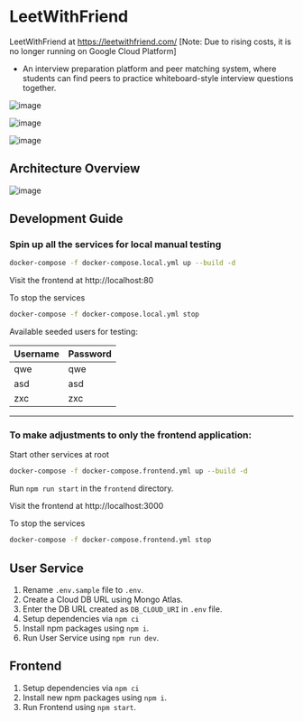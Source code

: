 # LeetWithFriend

LeetWithFriend at https://leetwithfriend.com/ [Note: Due to rising costs, it is no longer running on Google Cloud Platform]

- An interview preparation platform and peer matching system, where students can find peers to practice whiteboard-style interview questions together.

![image](https://user-images.githubusercontent.com/50147457/203652014-86f10774-f472-42f9-bc0c-ea91dbc83a4f.png)


![image](https://user-images.githubusercontent.com/50147457/203652120-1d73e89d-b129-4132-aa24-e8dce2ab587e.png)


![image](https://user-images.githubusercontent.com/50147457/203651935-8a8225a3-68f4-458b-8326-de786042fa00.png)

## Architecture Overview
![image](https://user-images.githubusercontent.com/50147457/203652611-432dc3b0-b4c3-4c06-a04a-c71627883480.png)

## Development Guide

### Spin up all the services for local manual testing

```bash
docker-compose -f docker-compose.local.yml up --build -d
```

Visit the frontend at http://localhost:80

To stop the services


```bash
docker-compose -f docker-compose.local.yml stop
```

Available seeded users for testing:

| Username | Password |
|----------|----------|
| qwe      | qwe      |
| asd      | asd      |
| zxc      | zxc      |

---

### To make adjustments to only the frontend application:

Start other services at root

```bash
docker-compose -f docker-compose.frontend.yml up --build -d
```

Run `npm run start` in the `frontend` directory.

Visit the frontend at http://localhost:3000

To stop the services

```bash
docker-compose -f docker-compose.frontend.yml stop
```

## User Service
1. Rename `.env.sample` file to `.env`.
1. Create a Cloud DB URL using Mongo Atlas.
1. Enter the DB URL created as `DB_CLOUD_URI` in `.env` file.
1. Setup dependencies via `npm ci`
1. Install npm packages using `npm i`.
1. Run User Service using `npm run dev`.

## Frontend
1. Setup dependencies via `npm ci`
1. Install new npm packages using `npm i`.
1. Run Frontend using `npm start`.
